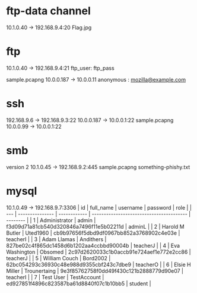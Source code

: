 # ftp-data channel
10.1.0.40 -> 192.168.9.4:20
Flag.jpg


# ftp
10.1.0.40 -> 192.168.9.4:21
ftp_user: ftp_pass

sample.pcapng
10.0.0.187 -> 10.0.0.11
anonymous : mozilla@example.com


# ssh
192.168.9.6 -> 192.168.9.3:22
10.0.0.187 -> 10.0.0.1:22
sample.pcapng
10.0.0.99 -> 10.0.0.1:22


# smb
version 2
10.1.0.45 -> 192.168.9.2:445
sample.pcapng
something-phishy.txt


# mysql
10.1.0.49 -> 192.168.9.7:3306
| id  | full_name       | username     | password                                 | role     |
| --- | --------------- | ------------ | ---------------------------------------- | -------- |
| 1   | Administrator   | admin        | f3d09d71a81cb540d320846a7496f11e5b02211d | adminL   |
| 2   | Harold M Butler | Uted1960     | cb9b97656f5dbd9df0967bb852a3768902c4e03e | teacherI |
| 3   | Adam Llamas     | Andithers    | 827be02c4f865dc1458d6b1202aa4ccbbd90004b | teacherJ |
| 4   | Eva Washington  | Obsomed      | 2c97d2620033c1b0accb91e724aef1e772e2cc86 | teacherJ |
| 5   | William Couch   | Bord2002     | 62bc054293c36930c48e988d9355cbf243c7dbe9 | teacherO |
| 6   | Elsie H Miller  | Trounertaing | 9e3f85762758f0dd49f430c121b2888779d90e07 | teacherI |
| 7   | Test User       | TestAccount  | ed927851f4896c823587ba61d8840f07c1b10bb5 | student  |


